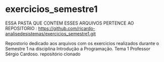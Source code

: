 # exercicios_semestre1
ESSA PASTA QUE CONTEM ESSES ARQUIVOS PERTENCE AO REPOSITORIO : https://github.com/ricardo-analisedesistemas/exercicios_semestre1.git 

Repostorio dedicado aos arquivos com os exercicios realizados durante o Semestre 1 na disciplina Introdução a Programação.
Tema 1 
Professor Sérgio Cardoso.
repositório clonado 